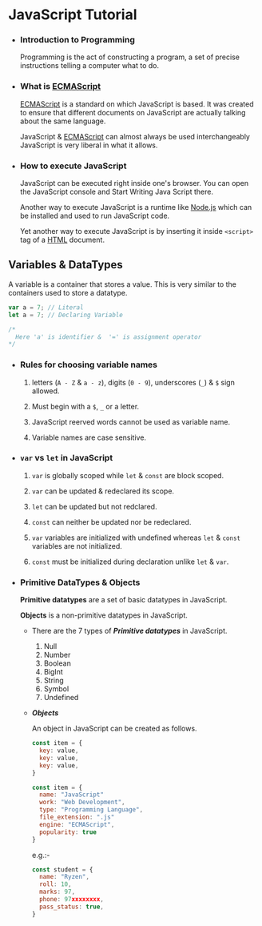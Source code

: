 # JavaScript Tutorial

* ### Introduction to Programming

  Programming is the act of constructing a program, a set of precise instructions telling a computer what to do.

* ### What is <a href="https://en.wikipedia.org/wiki/ECMAScript">ECMAScript</a>
  
  <a href="https://en.wikipedia.org/wiki/ECMAScript">ECMAScript</a> is a standard on which JavaScript is based. It was created to ensure that different documents on JavaScript are actually talking about the same language.

  JavaScript & <a href="https://en.wikipedia.org/wiki/ECMAScript">ECMAScript</a> can almost always be used interchangeably JavaScript is very liberal in what it allows.

* ### How to execute JavaScript

  JavaScript can be executed right inside one's browser. You can open the JavaScript console and Start Writing Java Script there.

  Another way to execute JavaScript is a runtime like <a href="https://nodejs.org/">Node.js</a> which can be installed and used to run JavaScript code.

  Yet another way to execute JavaScript is by inserting it inside `<script>` tag of a <a href="https://en.wikipedia.org/wiki/HTML">HTML</a> document.


## Variables & DataTypes
A variable is a container that stores a value. This is very similar to the containers used to store a datatype.

```js
var a = 7; // Literal
let a = 7; // Declaring Variable

/*
  Here 'a' is identifier &  '=' is assignment operator
*/
```

* ### Rules for choosing variable names

  1. letters (`A - Z` & `a - z`), digits (`0 - 9`), underscores  (`_`) & `$` sign allowed.

  2. Must begin with a `$`, `_` or a letter.

  3. JavaScript reerved words cannot be used as variable name.

  4. Variable names are case sensitive.

* ### `var` vs `let` in JavaScript

  1. `var` is globally scoped while `let` & `const` are block scoped.

  2. `var` can be updated & redeclared its scope.

  3. `let` can be updated but not redclared.

  4. `const` can neither be updated nor be redeclared.

  5. `var` variables are initialized with undefined whereas `let` & `const` variables are not initialized.

  6. `const` must be initialized during declaration unlike `let` & `var`.

* ### Primitive DataTypes & Objects

  **Primitive datatypes** are a set of basic datatypes in JavaScript.

  **Objects** is a non-primitive datatypes in JavaScript.

  * There are the 7 types of ***Primitive datatypes*** in JavaScript.

    1. Null
    2. Number
    3. Boolean
    4. BigInt
    5. String
    6. Symbol
    7. Undefined
  
  * ***Objects***
  
    An object in JavaScript can be created as follows.

    ```js
    const item = {
      key: value,
      key: value,
      key: value,
    }
    ```

    ```js
    const item = {
      name: "JavaScript"
      work: "Web Development",
      type: "Programming Language",
      file_extension: ".js"
      engine: "ECMAScript",
      popularity: true
    }
    ```

    e.g.:-
    ```js
    const student = {
      name: "Ryzen",
      roll: 10,
      marks: 97,
      phone: 97xxxxxxxx,
      pass_status: true,
    }
    ```
